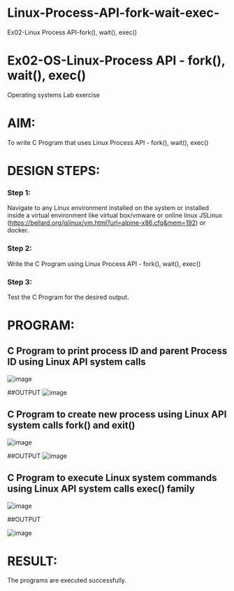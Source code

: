 # Linux-Process-API-fork-wait-exec-
Ex02-Linux Process API-fork(), wait(), exec()
# Ex02-OS-Linux-Process API - fork(), wait(), exec()
Operating systems Lab exercise


# AIM:
To write C Program that uses Linux Process API - fork(), wait(), exec()

# DESIGN STEPS:

### Step 1:

Navigate to any Linux environment installed on the system or installed inside a virtual environment like virtual box/vmware or online linux JSLinux (https://bellard.org/jslinux/vm.html?url=alpine-x86.cfg&mem=192) or docker.

### Step 2:

Write the C Program using Linux Process API - fork(), wait(), exec()

### Step 3:

Test the C Program for the desired output. 

# PROGRAM:

## C Program to print process ID and parent Process ID using Linux API system calls

![image](https://github.com/user-attachments/assets/9f904630-5cfc-4059-abcf-783213adaf9f)

















##OUTPUT
![image](https://github.com/user-attachments/assets/aabf3326-5885-4458-bee7-1565c5e3360b)














## C Program to create new process using Linux API system calls fork() and exit()

![image](https://github.com/user-attachments/assets/b00cea05-bacb-443f-add3-cb2362a7315a)












##OUTPUT
![image](https://github.com/user-attachments/assets/0d57255a-78f1-4bc2-ae67-b989bb78fd36)








## C Program to execute Linux system commands using Linux API system calls exec() family


![image](https://github.com/user-attachments/assets/3bf0027a-128b-4e92-b8b6-191fde679524)
























##OUTPUT



![image](https://github.com/user-attachments/assets/4b9d0415-d467-4d20-88d6-43788b0e9066)















# RESULT:
The programs are executed successfully.
